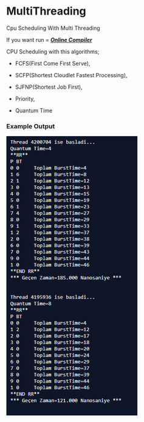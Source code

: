 # MultiThreading
Cpu Scheduling With Multi Threading

If you want run = ***[Online Compiler](https://repl.it/@OzkanDogan/FairProfitableMonads-1)***

CPU Scheduling with this algorithms;

* FCFS(First Come First Serve), 

* SCFP(Shortest Cloudlet Fastest Processing),

* SJFNP(Shortest Job First),

* Priority,

* Quantum Time

### **Example Output**

![](https://github.com/ozkandgn/MultiThreading/blob/master/images/SampleOutput.PNG)

